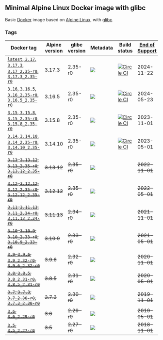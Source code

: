 ## Minimal Alpine Linux Docker image with glibc

Basic [Docker](https://www.docker.com/) image based on [Alpine Linux](http://alpinelinux.org/), with [glibc](https://github.com/sgerrand/alpine-pkg-glibc).

### Tags

| Docker tag                                                                                                                                  | Alpine version | glibc version | Metadata                                                                        | Build status                                                                                                                                                                          | [End of Support](https://alpinelinux.org/releases/) |
|---------------------------------------------------------------------------------------------------------------------------------------------|----------------|---------------|---------------------------------------------------------------------------------|---------------------------------------------------------------------------------------------------------------------------------------------------------------------------------------|-----------------------------------------------------|
| [`latest`, `3.17`, `3.17.3`, `3.17_2.35-r0`, `3.17.3_2.35-r0`](https://github.com/jeanblanchard/docker-alpine-glibc/blob/main/Dockerfile)   | 3.17.3         | 2.35-r0       | ![](https://img.shields.io/docker/image-size/jeanblanchard/alpine-glibc/latest) | [![Circle CI](https://circleci.com/gh/jeanblanchard/docker-alpine-glibc/tree/main.svg?style=shield)](https://circleci.com/gh/jeanblanchard/docker-alpine-glibc/tree/main)             | 2024-11-22                                          |
| [`3.16`, `3.16.5`, `3.16_2.35-r0`, `3.16.5_2.35-r0`](https://github.com/jeanblanchard/docker-alpine-glibc/blob/alpine3.16/Dockerfile)       | 3.16.5         | 2.35-r0       | ![](https://img.shields.io/docker/image-size/jeanblanchard/alpine-glibc/3.16)   | [![Circle CI](https://circleci.com/gh/jeanblanchard/docker-alpine-glibc/tree/alpine3.16.svg?style=shield)](https://circleci.com/gh/jeanblanchard/docker-alpine-glibc/tree/alpine3.16) | 2024-05-23                                          |
| [`3.15`, `3.15.8`, `3.15_2.35-r0`, `3.15.8_2.35-r0`](https://github.com/jeanblanchard/docker-alpine-glibc/blob/alpine3.15/Dockerfile)       | 3.15.8         | 2.35-r0       | ![](https://img.shields.io/docker/image-size/jeanblanchard/alpine-glibc/3.15)   | [![Circle CI](https://circleci.com/gh/jeanblanchard/docker-alpine-glibc/tree/alpine3.15.svg?style=shield)](https://circleci.com/gh/jeanblanchard/docker-alpine-glibc/tree/alpine3.15) | 2023-11-01                                          |
| [`3.14`, `3.14.10`, `3.14_2.35-r0`, `3.14.10_2.35-r0`](https://github.com/jeanblanchard/docker-alpine-glibc/blob/alpine3.14/Dockerfile)     | 3.14.10        | 2.35-r0       | ![](https://img.shields.io/docker/image-size/jeanblanchard/alpine-glibc/3.14)   | [![Circle CI](https://circleci.com/gh/jeanblanchard/docker-alpine-glibc/tree/alpine3.14.svg?style=shield)](https://circleci.com/gh/jeanblanchard/docker-alpine-glibc/tree/alpine3.14) | 2023-05-01                                          |
| ~~[`3.13`, `3.13.12`, `3.13_2.35-r0`, `3.13.12_2.35-r0`](https://github.com/jeanblanchard/docker-alpine-glibc/blob/alpine3.13/Dockerfile)~~ | ~~3.13.12~~    | ~~2.35-r0~~   | ![](https://img.shields.io/docker/image-size/jeanblanchard/alpine-glibc/3.13)   |                                                                                                                                                                                       | ~~2022-11-01~~                                      |
| ~~[`3.12`, `3.12.12`, `3.12_2.35-r0`, `3.12.12_2.35-r0`](https://github.com/jeanblanchard/docker-alpine-glibc/blob/alpine3.12/Dockerfile)~~ | ~~3.12.12~~    | ~~2.35-r0~~   | ![](https://img.shields.io/docker/image-size/jeanblanchard/alpine-glibc/3.12)   |                                                                                                                                                                                       | ~~2022-05-01~~                                      |
| ~~[`3.11`, `3.11.13`, `3.11_2.34-r0`, `3.11.13_2.34-r0`](https://github.com/jeanblanchard/docker-alpine-glibc/blob/alpine3.11/Dockerfile)~~ | ~~3.11.13~~    | ~~2.34-r0~~   | ![](https://img.shields.io/docker/image-size/jeanblanchard/alpine-glibc/3.11)   |                                                                                                                                                                                       | ~~2021-11-01~~                                      |
| ~~[`3.10`, `3.10.9`, `3.10_2.33-r0`, `3.10.9_2.33-r0`](https://github.com/jeanblanchard/docker-alpine-glibc/blob/alpine3.10/Dockerfile)~~   | ~~3.10.9~~     | ~~2.33-r0~~   | ![](https://img.shields.io/docker/image-size/jeanblanchard/alpine-glibc/3.10)   |                                                                                                                                                                                       | ~~2021-05-01~~                                      |
| ~~[`3.9`, `3.9.6`, `3.9_2.32-r0`, `3.9.6_2.32-r0`](https://github.com/jeanblanchard/docker-alpine-glibc/blob/alpine3.9/Dockerfile)~~        | ~~3.9.6~~      | ~~2.32-r0~~   | ![](https://img.shields.io/docker/image-size/jeanblanchard/alpine-glibc/3.9)    |                                                                                                                                                                                       | ~~2020-11-01~~                                      |
| ~~[`3.8`, `3.8.5`, `3.8_2.31-r0`, `3.8.5_2.31-r0`](https://github.com/jeanblanchard/docker-alpine-glibc/blob/alpine3.8/Dockerfile)~~        | ~~3.8.5~~      | ~~2.31-r0~~   | ![](https://img.shields.io/docker/image-size/jeanblanchard/alpine-glibc/3.8)    |                                                                                                                                                                                       | ~~2020-05-01~~                                      |
| ~~[`3.7`, `3.7.3`, `3.7_2.30-r0`, `3.7.3_2.30-r0`](https://github.com/jeanblanchard/docker-alpine-glibc/blob/alpine3.7/Dockerfile)~~        | ~~3.7.3~~      | ~~2.30-r0~~   | ![](https://img.shields.io/docker/image-size/jeanblanchard/alpine-glibc/3.7)    |                                                                                                                                                                                       | ~~2019-11-01~~                                      |
| ~~[`3.6`, `3.6_2.29-r0`](https://github.com/jeanblanchard/docker-alpine-glibc/blob/alpine3.6/Dockerfile)~~                                  | ~~3.6~~        | ~~2.29-r0~~   | ![](https://img.shields.io/docker/image-size/jeanblanchard/alpine-glibc/3.6)    |                                                                                                                                                                                       | ~~2019-05-01~~                                      |
| ~~[`3.5`, `3.5_2.27-r0`](https://github.com/jeanblanchard/docker-alpine-glibc/blob/alpine3.5/Dockerfile)~~                                  | ~~3.5~~        | ~~2.27-r0~~   | ![](https://img.shields.io/docker/image-size/jeanblanchard/alpine-glibc/3.5)    |                                                                                                                                                                                       | ~~2018-11-01~~                                      |
